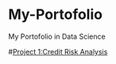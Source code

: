 # My-Portofolio
My Portofolio in Data Science

#[Project 1:Credit Risk Analysis](https://github.com/bimaary31/data_credit_rating.git)
